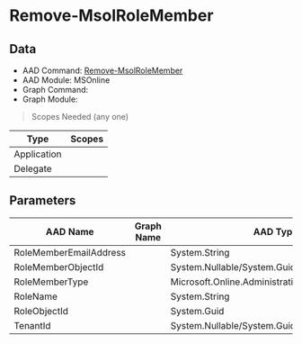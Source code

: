 # Remove-MsolRoleMember

## Data

+ AAD Command: [Remove-MsolRoleMember](https://docs.microsoft.com/en-us/powershell/module/MSOnline/Remove-MsolRoleMember)
+ AAD Module: MSOnline
+ Graph Command: 
+ Graph Module: 

> Scopes Needed (any one)

|Type|Scopes|
|---|---|
|Application||
|Delegate||

## Parameters

|AAD Name|Graph Name|AAD Type|Graph Type|Infos|
|---|---|---|---|---|
|RoleMemberEmailAddress||System.String|||
|RoleMemberObjectId||System.Nullable/System.Guid|||
|RoleMemberType||Microsoft.Online.Administration.RoleMemberType|||
|RoleName||System.String|||
|RoleObjectId||System.Guid|||
|TenantId||System.Nullable/System.Guid|||

